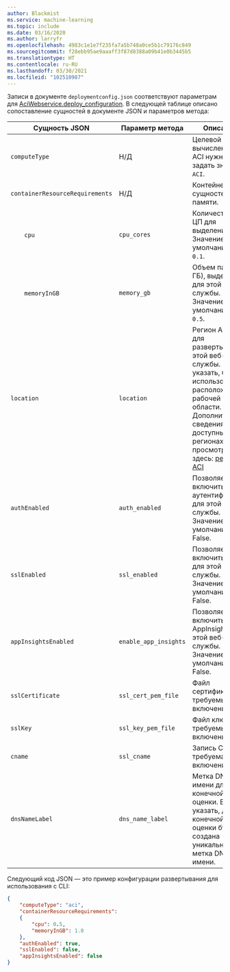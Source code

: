 ```yaml
---
author: Blackmist
ms.service: machine-learning
ms.topic: include
ms.date: 03/16/2020
ms.author: larryfr
ms.openlocfilehash: 4983c1e1e7f235fa7a5b748a0ce5b1c79176c849
ms.sourcegitcommit: f28ebb95ae9aaaff3f87d8388a09b41e0b3445b5
ms.translationtype: HT
ms.contentlocale: ru-RU
ms.lasthandoff: 03/30/2021
ms.locfileid: "102510987"
---
```

Записи в документе `deploymentconfig.json` соответствуют параметрам для [AciWebservice.deploy_configuration](/python/api/azureml-core/azureml.core.webservice.aci.aciservicedeploymentconfiguration). В следующей таблице описано сопоставление сущностей в документе JSON и параметров метода:

| Сущность JSON | Параметр метода | Описание: |
| ----- | ----- | ----- |
| `computeType` | Н/Д | Целевой объект вычисления. Для ACI нужно задать значение `ACI`. |
| `containerResourceRequirements` | Н/Д | Контейнер для сущностей ЦП и памяти. |
| &emsp;&emsp;`cpu` | `cpu_cores` | Количество ядер ЦП для выделения. Значение по умолчанию — `0.1`. |
| &emsp;&emsp;`memoryInGB` | `memory_gb` | Объем памяти (в ГБ), выделяемой для этой веб-службы. Значение по умолчанию — `0.5`. |
| `location` | `location` | Регион Azure для развертывания этой веб-службы. Если не указать, будет использоваться расположение рабочей области. Дополнительные сведения о доступных регионах можно просмотреть здесь: [регионы ACI](https://azure.microsoft.com/global-infrastructure/services/?regions=all&products=container-instances) |
| `authEnabled` | `auth_enabled` | Позволяет включить аутентификацию для этой веб-службы. Значение по умолчанию — False. |
| `sslEnabled` | `ssl_enabled` | Позволяет включить SSL для этой веб-службы. Значение по умолчанию — False. |
| `appInsightsEnabled` | `enable_app_insights` | Позволяет включить AppInsights для этой веб-службы. Значение по умолчанию — False. |
| `sslCertificate` | `ssl_cert_pem_file` | Файл сертификата, требуемый при включении SSL. |
| `sslKey` | `ssl_key_pem_file` | Файл ключа, требуемый при включении SSL. |
| `cname` | `ssl_cname` | Запись CNAME, требуемая при включении SSL. |
| `dnsNameLabel` | `dns_name_label` | Метка DNS-имени для конечной точки оценки. Если не указать, для конечной точки оценки будет создана уникальная метка DNS-имени. |

Следующий код JSON — это пример конфигурации развертывания для использования с CLI:

```json
{
    "computeType": "aci",
    "containerResourceRequirements":
    {
        "cpu": 0.5,
        "memoryInGB": 1.0
    },
    "authEnabled": true,
    "sslEnabled": false,
    "appInsightsEnabled": false
}
```